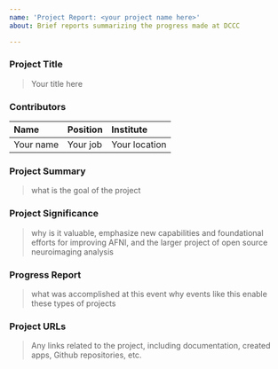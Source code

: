 ```yaml
---
name: 'Project Report: <your project name here>'
about: Brief reports summarizing the progress made at DCCC

---
```


### Project Title

> Your title here


### Contributors

|Name| Position | Institute|
|:-----|:---------|:-------|
| Your name| Your job | Your location |


### Project Summary

>  what is the goal of the project


### Project Significance
>  why is it valuable, emphasize new capabilities and foundational efforts for improving AFNI, and the larger project of open source neuroimaging analysis


### Progress Report

>  what was accomplished at this event
>  why events like this enable these types of projects


### Project URLs

> Any links related to the project, including documentation, created apps, Github repositories, etc.
